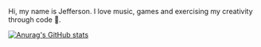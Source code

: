   Hi, my name is Jefferson. I love music, games and exercising my creativity through code 💚.  

[![Anurag's GitHub stats](https://github-readme-stats.vercel.app/api?username=jefferson13t)](https://github.com/anuraghazra/github-readme-stats)
<!---
Jefferson13t/Jefferson13t is a ✨ special ✨ repository because its `README.md` (this file) appears on your GitHub profile.
You can click the Preview link to take a look at your changes.
--->
